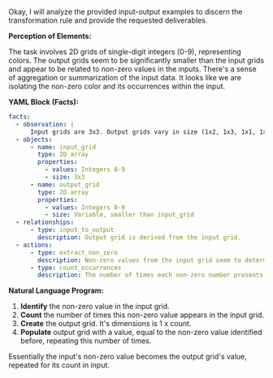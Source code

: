 Okay, I will analyze the provided input-output examples to discern the transformation rule and provide the requested deliverables.

**Perception of Elements:**

The task involves 2D grids of single-digit integers (0-9), representing colors. The output grids seem to be significantly smaller than the input grids and appear to be related to non-zero values in the inputs. There's a sense of aggregation or summarization of the input data. It looks like we are isolating the non-zero color and its occurrences within the input.

**YAML Block (Facts):**


```yaml
facts:
  - observation: |
      Input grids are 3x3. Output grids vary in size (1x2, 1x3, 1x1, 1x4).
  - objects:
      - name: input_grid
        type: 2D array
        properties:
          - values: Integers 0-9
          - size: 3x3
      - name: output_grid
        type: 2D array
        properties:
          - values: Integers 0-9
          - size: Variable, smaller than input_grid
  - relationships:
      - type: input_to_output
        description: Output grid is derived from the input grid.
  - actions:
      - type: extract_non_zero
        description: Non-zero values from the input grid seem to determine the output grid's content.
      - type: count_occurrences
        description: The number of times each non-zero number presents in the input grid may correspond to the number of its appearances in the output grid.
```


**Natural Language Program:**

1.  **Identify** the non-zero value in the input grid.
2.  **Count** the number of times this non-zero value appears in the input grid.
3.  **Create** the output grid. It's dimensions is 1 x count.
4. **Populate** output grid with a value, equal to the non-zero value identified before, repeating this number of times.

Essentially the input's non-zero value becomes the output grid's value, repeated for its count in input.
